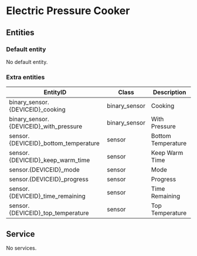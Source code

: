# Electric Pressure Cooker

## Entities
### Default entity
No default entity.

### Extra entities

EntityID | Class | Description
--- | --- | ---
binary_sensor.{DEVICEID}_cooking | binary_sensor | Cooking
binary_sensor.{DEVICEID}_with_pressure | binary_sensor | With Pressure
sensor.{DEVICEID}_bottom_temperature | sensor | Bottom Temperature
sensor.{DEVICEID}_keep_warm_time | sensor | Keep Warm Time
sensor.{DEVICEID}_mode | sensor | Mode
sensor.{DEVICEID}_progress | sensor | Progress
sensor.{DEVICEID}_time_remaining | sensor | Time Remaining
sensor.{DEVICEID}_top_temperature | sensor | Top Temperature

## Service
No services.
